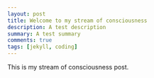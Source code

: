 ```yaml
---
layout: post
title: Welcome to my stream of consciousness
description: A test description
summary: A test summary
comments: true
tags: [jekyll, coding]
---
```


This is my stream of consciousness post.
